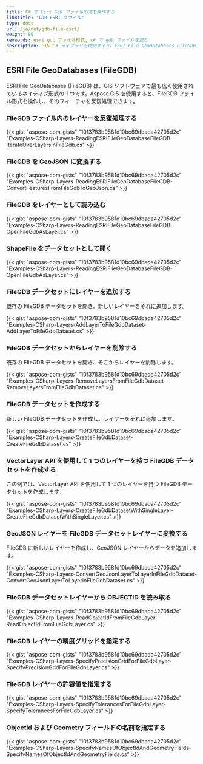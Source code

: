 ```yaml
---
title: C# で Esri Gdb ファイル形式を操作する
linktitle: "GDB ESRI ファイル"
type: docs
url: /ja/net/gdb-file-esri/
weight: 80
keywords: esri gdb ファイル形式, c# で gdb ファイルを読む
description: GIS C# ライブラリを使用すると、ESRI File GeoDatabases FileGDB 形式を読み取り、操作、変換、または変更できます。
---
```


## **ESRI File GeoDatabases (FileGDB)**
ESRI File GeoDatabases (FileGDB) は、GIS ソフトウェアで最も広く使用されているネイティブ形式の 1 つです。Aspose.GIS を使用すると、FileGDB ファイル形式を操作し、そのフィーチャを反復処理できます。

### **FileGDB ファイル内のレイヤーを反復処理する**
{{< gist "aspose-com-gists" "10f3783b9581d10bc69dbada42705d2c" "Examples-CSharp-Layers-ReadingESRIFileGeoDatabaseFileGDB-IterateOverLayersInFileGdb.cs" >}}

### **FileGDB を GeoJSON に変換する**
{{< gist "aspose-com-gists" "10f3783b9581d10bc69dbada42705d2c" "Examples-CSharp-Layers-ReadingESRIFileGeoDatabaseFileGDB-ConvertFeaturesFromFileGdbToGeoJson.cs" >}}

### **FileGDB をレイヤーとして読み込む**
{{< gist "aspose-com-gists" "10f3783b9581d10bc69dbada42705d2c" "Examples-CSharp-Layers-ReadingESRIFileGeoDatabaseFileGDB-OpenFileGdbAsLayer.cs" >}}

### **ShapeFile をデータセットとして開く**
{{< gist "aspose-com-gists" "10f3783b9581d10bc69dbada42705d2c" "Examples-CSharp-Layers-ReadingESRIFileGeoDatabaseFileGDB-OpenFileGdbAsLayer.cs" >}}

### **FileGDB データセットにレイヤーを追加する**
既存の FileGDB データセットを開き、新しいレイヤーをそれに追加します。

{{< gist "aspose-com-gists" "10f3783b9581d10bc69dbada42705d2c" "Examples-CSharp-Layers-AddLayerToFileGdbDataset-AddLayerToFileGdbDataset.cs" >}}

### **FileGDB データセットからレイヤーを削除する**
既存の FileGDB データセットを開き、そこからレイヤーを削除します。

{{< gist "aspose-com-gists" "10f3783b9581d10bc69dbada42705d2c" "Examples-CSharp-Layers-RemoveLayersFromFileGdbDataset-RemoveLayersFromFileGdbDataset.cs" >}}

### **FileGDB データセットを作成する**
新しい FileGDB データセットを作成し、レイヤーをそれに追加します。

{{< gist "aspose-com-gists" "10f3783b9581d10bc69dbada42705d2c" "Examples-CSharp-Layers-CreateFileGdbDataset-CreateFileGdbDataset.cs" >}}

### **VectorLayer API を使用して 1 つのレイヤーを持つ FileGDB データセットを作成する**
この例では、VectorLayer API を使用して 1 つのレイヤーを持つ FileGDB データセットを作成します。

{{< gist "aspose-com-gists" "10f3783b9581d10bc69dbada42705d2c" "Examples-CSharp-Layers-CreateFileGdbDatasetWithSingleLayer-CreateFileGdbDatasetWithSingleLayer.cs" >}}

### **GeoJSON レイヤーを FileGDB データセットレイヤーに変換する**
FileGDB に新しいレイヤーを作成し、GeoJSON レイヤーからデータを追加します。

{{< gist "aspose-com-gists" "10f3783b9581d10bc69dbada42705d2c" "Examples-CSharp-Layers-ConvertGeoJsonLayerToLayerInFileGdbDataset-ConvertGeoJsonLayerToLayerInFileGdbDataset.cs" >}}

### **FileGDB データセットレイヤーから OBJECTID を読み取る**
{{< gist "aspose-com-gists" "10f3783b9581d10bc69dbada42705d2c" "Examples-CSharp-Layers-ReadObjectIdFromFileGdbLayer-ReadObjectIdFromFileGdbLayer.cs" >}}

### **FileGDB レイヤーの精度グリッドを指定する**
{{< gist "aspose-com-gists" "10f3783b9581d10bc69dbada42705d2c" "Examples-CSharp-Layers-SpecifyPrecisionGridForFileGdbLayer-SpecifyPrecisionGridForFileGdbLayer.cs" >}}

### **FileGDB レイヤーの許容値を指定する**
{{< gist "aspose-com-gists" "10f3783b9581d10bc69dbada42705d2c" "Examples-CSharp-Layers-SpecifyTolerancesForFileGdbLayer-SpecifyTolerancesForFileGdbLayer.cs" >}}

### **ObjectId および Geometry フィールドの名前を指定する**
{{< gist "aspose-com-gists" "10f3783b9581d10bc69dbada42705d2c" "Examples-CSharp-Layers-SpecifyNamesOfObjectIdAndGeometryFields-SpecifyNamesOfObjectIdAndGeometryFields.cs" >}}
